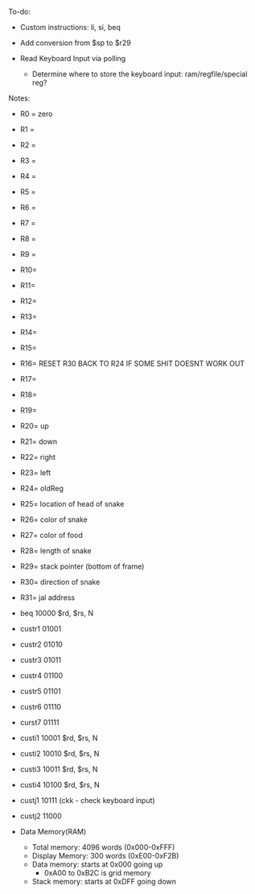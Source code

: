 To-do:

- Custom instructions: li, si, beq

- Add conversion from $sp to $r29

- Read Keyboard Input via polling
	- Determine where to store the keyboard input: ram/regfile/special reg?


Notes:

- R0 = zero
- R1 = 	
- R2 = 
- R3 = 
- R4 = 
- R5 = 
- R6 = 
- R7 = 
- R8 = 
- R9 = 
- R10=
- R11=
- R12=
- R13=
- R14=
- R15=
- R16= RESET R30 BACK TO R24 IF SOME SHIT DOESNT WORK OUT
- R17=
- R18=
- R19=
- R20= 	up
- R21=	down
- R22=	right
- R23=	left
- R24=	oldReg
- R25=	location of head of snake
- R26=	color of snake
- R27=	color of food
- R28=	length of snake
- R29=	stack pointer (bottom of frame)
- R30=	direction of snake
- R31= 	jal address

- beq 10000 $rd, $rs, N
- custr1 01001
- custr2 01010
- custr3 01011
- custr4 01100
- custr5 01101
- custr6 01110
- curst7 01111
- custi1 10001 $rd, $rs, N
- custi2 10010 $rd, $rs, N
- custi3 10011 $rd, $rs, N
- custi4 10100 $rd, $rs, N
- custj1 10111 (ckk - check keyboard input)
- custj2 11000

- Data Memory(RAM)
	- Total memory: 4096 words (0x000-0xFFF)
	- Display Memory: 300 words (0xE00-0xF2B)
	- Data memory: starts at 0x000 going up
		- 0xA00 to 0xB2C is grid memory
	- Stack memory: starts at 0xDFF going down

